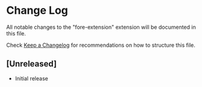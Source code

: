# Change Log
All notable changes to the "fore-extension" extension will be documented in this file.

Check [Keep a Changelog](http://keepachangelog.com/) for recommendations on how to structure this file.

## [Unreleased]
- Initial release